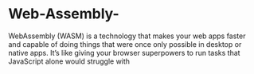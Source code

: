 # Web-Assembly-
WebAssembly (WASM) is a technology that makes your web apps faster and capable of doing things that were once only possible in desktop or native apps. It’s like giving your browser superpowers to run tasks that JavaScript alone would struggle with
